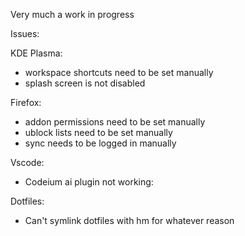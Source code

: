 Very much a work in progress

Issues:

KDE Plasma:

- workspace shortcuts need to be set manually
- splash screen is not disabled

Firefox:

- addon permissions need to be set manually
- ublock lists need to be set manually
- sync needs to be logged in manually

Vscode:

- Codeium ai plugin not working:

Dotfiles:

- Can't symlink dotfiles with hm for whatever reason
